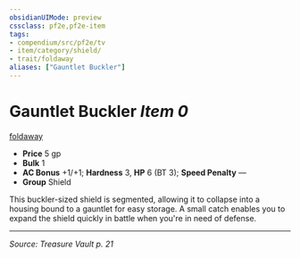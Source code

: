 ```yaml
---
obsidianUIMode: preview
cssclass: pf2e,pf2e-item
tags:
- compendium/src/pf2e/tv
- item/category/shield/
- trait/foldaway
aliases: ["Gauntlet Buckler"]
---
```

# Gauntlet Buckler *Item 0*  
[foldaway](foldaway-tv.md "Foldaway Item Trait")  

- **Price** 5 gp
- **Bulk** 1
- **AC Bonus** +1/+1; **Hardness** 3, **HP** 6 (BT 3); **Speed Penalty** —
- **Group** Shield 

This buckler-sized shield is segmented, allowing it to collapse into a housing bound to a gauntlet for easy storage. A small catch enables you to expand the shield quickly in battle when you're in need of defense.


---
*Source: Treasure Vault p. 21*